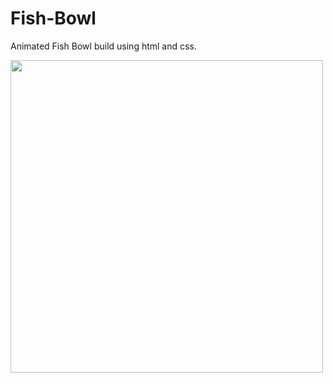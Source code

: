 # Fish-Bowl
Animated Fish Bowl build using html and css.

<img src="https://user-images.githubusercontent.com/64252451/119337286-456b7880-bcac-11eb-9d77-e6b28183ef2b.png" width="500px"/>
